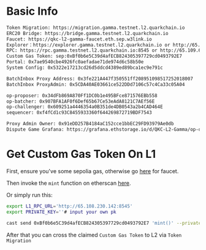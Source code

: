 # Basic Info

```bash
Token Migration: https://migration.gamma.testnet.l2.quarkchain.io
ERC20 Bridge: https://bridge.gamma.testnet.l2.quarkchain.io
Faucet: https://qkc-l2-gamma-faucet.eth.sep.w3link.io
Explorer：https://explorer.gamma.testnet.l2.quarkchain.io or http://65.109.115.36
RPC: https://rpc.gamma.testnet.l2.quarkchain.io:8545 or http://65.109.69.90:8545 
Custom Gas Token: sep:0xBf0b6e5C39d4afECB824305397729cd0493792E7
Portal: 0x7ae9540cbe4926fc0aefadae71de974d6c58b50e
System Config: 0x5322e17213cd26d5ddcd4389ed89bca1ec9e791c

BatchInbox Proxy Address: 0x3fe221A447f350551ff208951098517252018007
BatchInbox ProxyAdmin: 0x5CDA40AE03661ce522DDd7106c57c4Ca33c05A04

op-proposer: 0x34dFb869A870Ff1DC0b1e495BFce871576EBb558
op-batcher: 0x907BFA1AF0f6Def65b67Ce53eAdA8121C7AEf56E
op-challenger: 0x609251a4446354a0B351de4DB0543a2b4CAD464E
sequencer: 0xf4fCd1c93C8455933360f644269872719BDF7543

Proxy Admin Owner: 0x91eDD257B4184aC152cce1bbEC29FD93979Ae0db
Dispute Game Grafana: https://grafana.ethstorage.io/d/QKC-L2-Gamma/op-dispute-monitor-gamma 
```
# Get Custom Gas Token On L1

First, ensure you've some sepolia gas, otherwise go [here](https://www.alchemy.com/faucets/ethereum-sepolia) for faucet.

Then invoke the `mint` function on etherscan [here](https://sepolia.etherscan.io/address/0xBf0b6e5C39d4afECB824305397729cd0493792E7#writeContract).

Or simply run this:
```bash
export L1_RPC_URL='http://65.108.230.142:8545'
export PRIVATE_KEY=''# input your own pk

cast send 0xBf0b6e5C39d4afECB824305397729cd0493792E7 'mint()' --private-key $PRIVATE_KEY -r $L1_RPC_URL
```

After that you can cross the claimed `Custom Gas Token` to L2 via `Token Migration`
